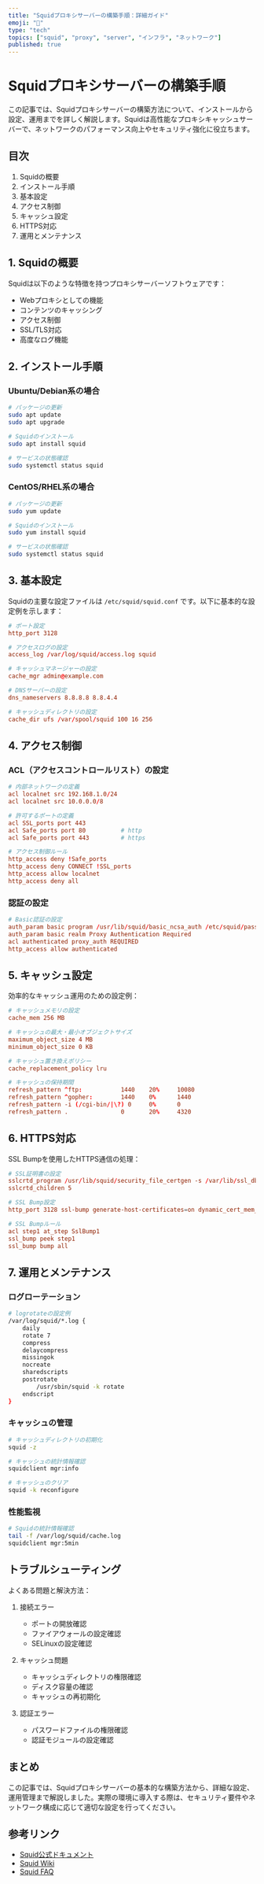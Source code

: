 ```yaml
---
title: "Squidプロキシサーバーの構築手順：詳細ガイド"
emoji: "🦑"
type: "tech"
topics: ["squid", "proxy", "server", "インフラ", "ネットワーク"]
published: true
---
```


# Squidプロキシサーバーの構築手順

この記事では、Squidプロキシサーバーの構築方法について、インストールから設定、運用までを詳しく解説します。Squidは高性能なプロキシキャッシュサーバーで、ネットワークのパフォーマンス向上やセキュリティ強化に役立ちます。

## 目次
1. Squidの概要
2. インストール手順
3. 基本設定
4. アクセス制御
5. キャッシュ設定
6. HTTPS対応
7. 運用とメンテナンス

## 1. Squidの概要

Squidは以下のような特徴を持つプロキシサーバーソフトウェアです：
- Webプロキシとしての機能
- コンテンツのキャッシング
- アクセス制御
- SSL/TLS対応
- 高度なログ機能

## 2. インストール手順

### Ubuntu/Debian系の場合

```bash
# パッケージの更新
sudo apt update
sudo apt upgrade

# Squidのインストール
sudo apt install squid

# サービスの状態確認
sudo systemctl status squid
```

### CentOS/RHEL系の場合

```bash
# パッケージの更新
sudo yum update

# Squidのインストール
sudo yum install squid

# サービスの状態確認
sudo systemctl status squid
```

## 3. 基本設定

Squidの主要な設定ファイルは `/etc/squid/squid.conf` です。以下に基本的な設定例を示します：

```conf
# ポート設定
http_port 3128

# アクセスログの設定
access_log /var/log/squid/access.log squid

# キャッシュマネージャーの設定
cache_mgr admin@example.com

# DNSサーバーの設定
dns_nameservers 8.8.8.8 8.8.4.4

# キャッシュディレクトリの設定
cache_dir ufs /var/spool/squid 100 16 256
```

## 4. アクセス制御

### ACL（アクセスコントロールリスト）の設定

```conf
# 内部ネットワークの定義
acl localnet src 192.168.1.0/24
acl localnet src 10.0.0.0/8

# 許可するポートの定義
acl SSL_ports port 443
acl Safe_ports port 80          # http
acl Safe_ports port 443         # https

# アクセス制御ルール
http_access deny !Safe_ports
http_access deny CONNECT !SSL_ports
http_access allow localnet
http_access deny all
```

### 認証の設定

```conf
# Basic認証の設定
auth_param basic program /usr/lib/squid/basic_ncsa_auth /etc/squid/passwd
auth_param basic realm Proxy Authentication Required
acl authenticated proxy_auth REQUIRED
http_access allow authenticated
```

## 5. キャッシュ設定

効率的なキャッシュ運用のための設定例：

```conf
# キャッシュメモリの設定
cache_mem 256 MB

# キャッシュの最大・最小オブジェクトサイズ
maximum_object_size 4 MB
minimum_object_size 0 KB

# キャッシュ置き換えポリシー
cache_replacement_policy lru

# キャッシュの保持期間
refresh_pattern ^ftp:           1440    20%     10080
refresh_pattern ^gopher:        1440    0%      1440
refresh_pattern -i (/cgi-bin/|\?) 0     0%      0
refresh_pattern .               0       20%     4320
```

## 6. HTTPS対応

SSL Bumpを使用したHTTPS通信の処理：

```conf
# SSL証明書の設定
sslcrtd_program /usr/lib/squid/security_file_certgen -s /var/lib/ssl_db -M 4MB
sslcrtd_children 5

# SSL Bump設定
http_port 3128 ssl-bump generate-host-certificates=on dynamic_cert_mem_cache_size=4MB cert=/etc/squid/ssl_cert/myca.pem key=/etc/squid/ssl_cert/myca.key

# SSL Bumpルール
acl step1 at_step SslBump1
ssl_bump peek step1
ssl_bump bump all
```

## 7. 運用とメンテナンス

### ログローテーション

```bash
# logrotateの設定例
/var/log/squid/*.log {
    daily
    rotate 7
    compress
    delaycompress
    missingok
    nocreate
    sharedscripts
    postrotate
        /usr/sbin/squid -k rotate
    endscript
}
```

### キャッシュの管理

```bash
# キャッシュディレクトリの初期化
squid -z

# キャッシュの統計情報確認
squidclient mgr:info

# キャッシュのクリア
squid -k reconfigure
```

### 性能監視

```bash
# Squidの統計情報確認
tail -f /var/log/squid/cache.log
squidclient mgr:5min
```

## トラブルシューティング

よくある問題と解決方法：

1. 接続エラー
   - ポートの開放確認
   - ファイアウォールの設定確認
   - SELinuxの設定確認

2. キャッシュ問題
   - キャッシュディレクトリの権限確認
   - ディスク容量の確認
   - キャッシュの再初期化

3. 認証エラー
   - パスワードファイルの権限確認
   - 認証モジュールの設定確認

## まとめ

この記事では、Squidプロキシサーバーの基本的な構築方法から、詳細な設定、運用管理まで解説しました。実際の環境に導入する際は、セキュリティ要件やネットワーク構成に応じて適切な設定を行ってください。

## 参考リンク
- [Squid公式ドキュメント](http://www.squid-cache.org/Doc/)
- [Squid Wiki](https://wiki.squid-cache.org/)
- [Squid FAQ](http://wiki.squid-cache.org/SquidFaq)

